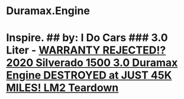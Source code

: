 # Duramax.Engine
# Inspire. ## by: I Do Cars ### 3.0 Liter - [WARRANTY REJECTED!? 2020 Silverado 1500 3.0 Duramax Engine DESTROYED at JUST 45K MILES! LM2 Teardown](https://youtu.be/6C6xgZs9uUs)
